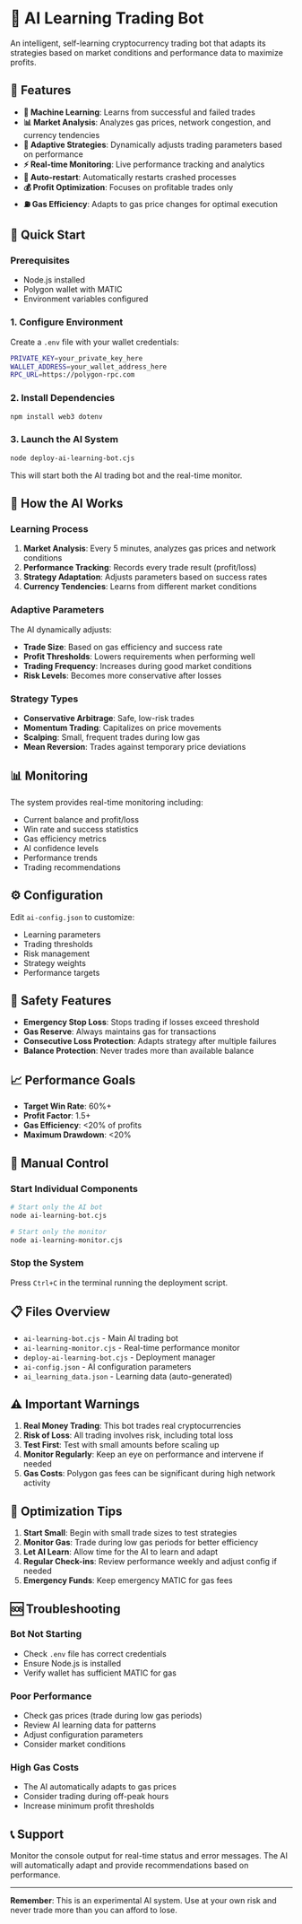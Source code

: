 # 🤖 AI Learning Trading Bot

An intelligent, self-learning cryptocurrency trading bot that adapts its strategies based on market conditions and performance data to maximize profits.

## 🎯 Features

- **🧠 Machine Learning**: Learns from successful and failed trades
- **📊 Market Analysis**: Analyzes gas prices, network congestion, and currency tendencies
- **🎯 Adaptive Strategies**: Dynamically adjusts trading parameters based on performance
- **⚡ Real-time Monitoring**: Live performance tracking and analytics
- **🔄 Auto-restart**: Automatically restarts crashed processes
- **💰 Profit Optimization**: Focuses on profitable trades only
- **⛽ Gas Efficiency**: Adapts to gas price changes for optimal execution

## 🚀 Quick Start

### Prerequisites
- Node.js installed
- Polygon wallet with MATIC
- Environment variables configured

### 1. Configure Environment
Create a `.env` file with your wallet credentials:
```bash
PRIVATE_KEY=your_private_key_here
WALLET_ADDRESS=your_wallet_address_here
RPC_URL=https://polygon-rpc.com
```

### 2. Install Dependencies
```bash
npm install web3 dotenv
```

### 3. Launch the AI System
```bash
node deploy-ai-learning-bot.cjs
```

This will start both the AI trading bot and the real-time monitor.

## 🧠 How the AI Works

### Learning Process
1. **Market Analysis**: Every 5 minutes, analyzes gas prices and network conditions
2. **Performance Tracking**: Records every trade result (profit/loss)
3. **Strategy Adaptation**: Adjusts parameters based on success rates
4. **Currency Tendencies**: Learns from different market conditions

### Adaptive Parameters
The AI dynamically adjusts:
- **Trade Size**: Based on gas efficiency and success rate
- **Profit Thresholds**: Lowers requirements when performing well
- **Trading Frequency**: Increases during good market conditions
- **Risk Levels**: Becomes more conservative after losses

### Strategy Types
- **Conservative Arbitrage**: Safe, low-risk trades
- **Momentum Trading**: Capitalizes on price movements
- **Scalping**: Small, frequent trades during low gas
- **Mean Reversion**: Trades against temporary price deviations

## 📊 Monitoring

The system provides real-time monitoring including:
- Current balance and profit/loss
- Win rate and success statistics
- Gas efficiency metrics
- AI confidence levels
- Performance trends
- Trading recommendations

## ⚙️ Configuration

Edit `ai-config.json` to customize:
- Learning parameters
- Trading thresholds
- Risk management
- Strategy weights
- Performance targets

## 🛑 Safety Features

- **Emergency Stop Loss**: Stops trading if losses exceed threshold
- **Gas Reserve**: Always maintains gas for transactions
- **Consecutive Loss Protection**: Adapts strategy after multiple failures
- **Balance Protection**: Never trades more than available balance

## 📈 Performance Goals

- **Target Win Rate**: 60%+
- **Profit Factor**: 1.5+
- **Gas Efficiency**: <20% of profits
- **Maximum Drawdown**: <20%

## 🔧 Manual Control

### Start Individual Components
```bash
# Start only the AI bot
node ai-learning-bot.cjs

# Start only the monitor
node ai-learning-monitor.cjs
```

### Stop the System
Press `Ctrl+C` in the terminal running the deployment script.

## 📋 Files Overview

- `ai-learning-bot.cjs` - Main AI trading bot
- `ai-learning-monitor.cjs` - Real-time performance monitor
- `deploy-ai-learning-bot.cjs` - Deployment manager
- `ai-config.json` - AI configuration parameters
- `ai_learning_data.json` - Learning data (auto-generated)

## ⚠️ Important Warnings

1. **Real Money Trading**: This bot trades real cryptocurrencies
2. **Risk of Loss**: All trading involves risk, including total loss
3. **Test First**: Test with small amounts before scaling up
4. **Monitor Regularly**: Keep an eye on performance and intervene if needed
5. **Gas Costs**: Polygon gas fees can be significant during high network activity

## 🎯 Optimization Tips

1. **Start Small**: Begin with small trade sizes to test strategies
2. **Monitor Gas**: Trade during low gas periods for better efficiency
3. **Let AI Learn**: Allow time for the AI to learn and adapt
4. **Regular Check-ins**: Review performance weekly and adjust config if needed
5. **Emergency Funds**: Keep emergency MATIC for gas fees

## 🆘 Troubleshooting

### Bot Not Starting
- Check `.env` file has correct credentials
- Ensure Node.js is installed
- Verify wallet has sufficient MATIC for gas

### Poor Performance
- Check gas prices (trade during low gas periods)
- Review AI learning data for patterns
- Adjust configuration parameters
- Consider market conditions

### High Gas Costs
- The AI automatically adapts to gas prices
- Consider trading during off-peak hours
- Increase minimum profit thresholds

## 📞 Support

Monitor the console output for real-time status and error messages. The AI will automatically adapt and provide recommendations based on performance.

---

**Remember**: This is an experimental AI system. Use at your own risk and never trade more than you can afford to lose.
